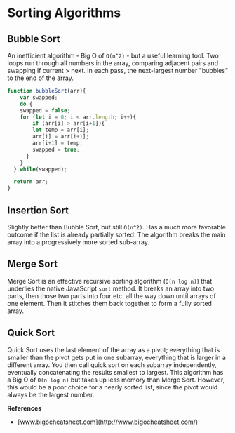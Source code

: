 # Sorting Algorithms

## Bubble Sort

An inefficient algorithm - Big O of `O(n^2)` - but a useful learning tool. Two loops run through all numbers in the array, comparing adjacent pairs and swapping if current > next. In each pass, the next-largest number "bubbles" to the end of the array.

```javascript
function bubbleSort(arr){
	var swapped;
	do {
  	swapped = false;
  	for (let i = 0; i < arr.length; i++){
    	if (arr[i] > arr[i+1]){
      	let temp = arr[i];
        arr[i] = arr[i+1];
        arr[i+1] = temp;
        swapped = true;
      }
    }
  } while(swapped);

  return arr;
}
```


## Insertion Sort

Slightly better than Bubble Sort, but still `O(n^2)`. Has a much more favorable outcome if the list is already partially sorted. The algorithm breaks the main array into a progressively more sorted sub-array.

## Merge Sort

Merge Sort is an effective recursive sorting algorithm (`O(n log n)`) that underlies the native JavaScript `sort` method. It breaks an array into two parts, then those two parts into four etc. all the way down until arrays of one element. Then it stitches them back together to form a fully sorted array.

## Quick Sort

Quick Sort uses the last element of the array as a pivot; everything that is smaller than the pivot gets put in one subarray, everything that is larger in a different array. You then call quick sort on each subarray independently, eventually concatenating the results smallest to largest. This algorithm has a Big O of `O(n log n)` but takes up less memory than Merge Sort. However, this would be a poor choice for a nearly sorted list, since the pivot would always be the largest number.

**References**

* [www.bigocheatsheet.com](http://www.bigocheatsheet.com/)
